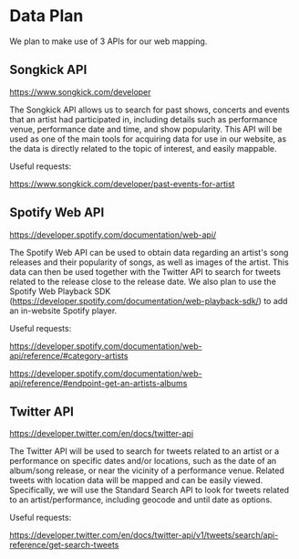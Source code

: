 # Data Plan

We plan to make use of 3 APIs for our web mapping.

## Songkick API

https://www.songkick.com/developer

The Songkick API allows us to search for past shows, concerts and events that an artist had participated in, including details such as performance venue, performance date and time, and show popularity. This API will be used as one of the main tools for acquiring data for use in our website, as the data is directly related to the topic of interest, and easily mappable.

Useful requests:

https://www.songkick.com/developer/past-events-for-artist

## Spotify Web API

https://developer.spotify.com/documentation/web-api/

The Spotify Web API can be used to obtain data regarding an artist's song releases and their popularity of songs, as well as images of the artist. This data can then be used together with the Twitter API to search for tweets related to the release close to the release date. We also plan to use the Spotify Web Playback SDK (https://developer.spotify.com/documentation/web-playback-sdk/) to add an in-website Spotify player. 

Useful requests:

https://developer.spotify.com/documentation/web-api/reference/#category-artists

https://developer.spotify.com/documentation/web-api/reference/#endpoint-get-an-artists-albums

## Twitter API

https://developer.twitter.com/en/docs/twitter-api

The Twitter API will be used to search for tweets related to an artist or a performance on specific dates and/or locations, such as the date of an album/song release, or near the vicinity of a performance venue. Related tweets with location data will be mapped and can be easily viewed. Specifically, we will use the Standard Search API to look for tweets related to an artist/performance, including geocode and until date as options.

Useful requests:

https://developer.twitter.com/en/docs/twitter-api/v1/tweets/search/api-reference/get-search-tweets
